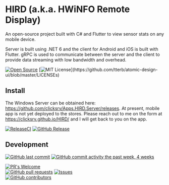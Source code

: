 # HIRD (a.k.a. HWiNFO Remote Display)
An open-source project built with C# and Flutter to view sensor stats on any mobile device.

Server is built using .NET 6 and the client for Android and iOS is built with Flutter. gRPC is used to communicate between the server and the client to provide data streaming with low bandwidth and overhead.

[![Open Source](https://badges.frapsoft.com/os/v1/open-source.svg?v=103)](https://opensource.org/)
[![MIT License](https://img.shields.io/apm/l/atomic-design-ui.svg?)](https://github.com/tterb/atomic-design-ui/blob/master/LICENSEs)

## Install
The Windows Server can be obtained here: https://github.com/clicksrv/Apps.HIRD.Server/releases.
At present, mobile app is not yet deployed to the stores. Please reach out to me on the form at https://clicksrv.github.io/HIRD/ and I will get back to you on the app.

[![ReleaseCI](https://github.com/clicksrv/Apps.HIRD.Server/actions/workflows/main.yml/badge.svg)](https://github.com/clicksrv/Apps.HIRD.Server/actions/workflows/main.yml)
[![GitHub Release](https://img.shields.io/github/v/release/clicksrv/Apps.HIRD.Server)](https://github.com/clicksrv/Apps.HIRD.Server/releases)

## Development

[![GitHub last commit](https://img.shields.io/github/last-commit/clicksrv/Apps.HIRD.Server.svg?style=flat)](https://github.com/clicksrv/Apps.HIRD.Server)
[![GitHub commit activity the past week, 4 weeks](https://img.shields.io/github/commit-activity/y/clicksrv/Apps.HIRD.Server.svg?style=flat)](https://github.com/clicksrv/Apps.HIRD.Server)

[![PR's Welcome](https://img.shields.io/badge/PRs-welcome-brightgreen.svg?style=flat)](https://github.com/clicksrv/Apps.HIRD.Server/pulls)  
[![GitHub pull requests](https://img.shields.io/github/issues-pr/clicksrv/Apps.HIRD.Server.svg?style=flat)](https://github.com/clicksrv/Apps.HIRD.Server/pulls)
[![Issues](https://img.shields.io/github/issues-raw/clicksrv/Apps.HIRD.Server.svg?maxAge=25000)](https://github.com/clicksrv/Apps.HIRD.Server/issues)  
[![GitHub contributors](https://img.shields.io/github/contributors/clicksrv/Apps.HIRD.Server.svg?style=flat)](https://github.com/clicksrv/Apps.HIRD.Server)  
